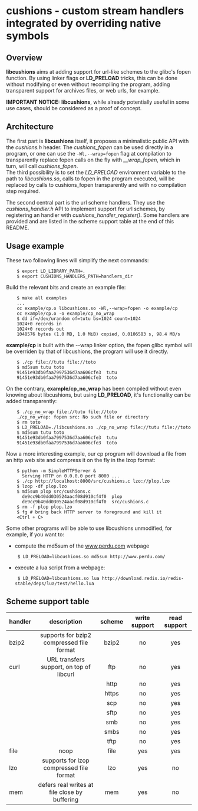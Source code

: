 # cushions - custom stream handlers integrated by overriding native symbols

## Overview

**libcushions** aims at adding support for url-like schemes to the glibc's
fopen function.
By using linker flags or **LD\_PRELOAD** tricks, this can be done without
modifying or even without recompiling the program, adding transparent support
for archives files, or web urls, for example.

**IMPORTANT NOTICE:** **libcushions**, while already potentially useful in some
use cases, should be considered as a proof of concept.

## Architecture

The first part is **libcushions** itself, it proposes a minimalistic public
API with the *cushions.h* header. The *cushions\_fopen* can be used directly in
a program, or one can use the `-Wl,--wrap=fopen` flag at compilation to
transparently replace fopen calls on the fly with *\_\_wrap\_fopen*, which in
turn, will call *cushions\_fopen*.  
The third possibility is to set the *LD\_PRELOAD* environment variable to the
path to *libcushions.so*, calls to fopen in the program executed, will be
replaced by calls to cushions_fopen transparently and with no compilation step
required.

The second central part is the url scheme handlers. They use the
*cushions\_handler.h* API to implement support for url schemes, by registering
an handler with *cushions\_handler\_register()*. Some handlers are provided and
are listed in the scheme support table at the end of this README.

## Usage example

These two following lines will simplify the next commands:

        $ export LD_LIBRARY_PATH=.
        $ export CUSHIONS_HANDLERS_PATH=handlers_dir

Build the relevant bits and create an example file:

        $ make all examples
        ...
        cc example/cp.o libcushions.so -Wl,--wrap=fopen -o example/cp
        cc example/cp.o -o example/cp_no_wrap
        $ dd if=/dev/urandom of=tutu bs=1024 count=1024
        1024+0 records in
        1024+0 records out
        1048576 bytes (1.0 MB, 1.0 MiB) copied, 0.0106583 s, 98.4 MB/s

**example/cp** is built with the --wrap linker option, the fopen glibc symbol
will be overriden by that of libcushions, the program will use it directly.

        $ ./cp file://tutu file://toto
        $ md5sum tutu toto
        91451e93db0faa7997536d7aa606cfe3  tutu
        91451e93db0faa7997536d7aa606cfe3  toto

On the contrary, **example/cp\_no\_wrap** has been compiled without even knowing
about libcushions, but using **LD\_PRELOAD**, it's functionality can be added
transparently:

        $ ./cp_no_wrap file://tutu file://toto
        ./cp_no_wrap: fopen src: No such file or directory
        $ rm toto
        $ LD_PRELOAD=./libcushions.so ./cp_no_wrap file://tutu file://toto
        $ md5sum tutu toto
        91451e93db0faa7997536d7aa606cfe3  tutu
        91451e93db0faa7997536d7aa606cfe3  toto

Now a more interesting example, our cp program will download a file from an
http web site and compress it on the fly in the lzop format:

        $ python -m SimpleHTTPServer &
          Serving HTTP on 0.0.0.0 port 8000 ...
        $ ./cp http://localhost:8000/src/cushions.c lzo://plop.lzo
        $ lzop -df plop.lzo
        $ md5sum plop src/cushions.c
          de9cc9b40dd030524aacf08d910cf4f0  plop
          de9cc9b40dd030524aacf08d910cf4f0  src/cushions.c
        $ rm -f plop plop.lzo
        $ fg # bring back HTTP server to foreground and kill it
        <Ctrl + C>

Some other programs will be able to use libcushions unmodified, for example, if
you want to:

 * compute the md5sum of the www.perdu.com webpage

        $ LD_PRELOAD=libcushions.so md5sum http://www.perdu.com/

 * execute a lua script from a webpage:

        $ LD_PRELOAD=libcushions.so lua http://download.redis.io/redis-stable/deps/lua/test/hello.lua

## Scheme support table

| handler | description                                    | scheme | write support | read support |
| ------- |:----------------------------------------------:|:------:|:-------------:|:------------:|
| bzip2   | supports for bzip2 compressed file format      | bzip2  | no            | yes          |
| curl    | URL transfers support, on top of libcurl       | ftp    | no            | yes          |
|         |                                                | http   | no            | yes          |
|         |                                                | https  | no            | yes          |
|         |                                                | scp    | no            | yes          |
|         |                                                | sftp   | no            | yes          |
|         |                                                | smb    | no            | yes          |
|         |                                                | smbs   | no            | yes          |
|         |                                                | tftp   | no            | yes          |
| file    | noop                                           | file   | yes           | yes          |
| lzo     | supports for lzop compressed file format       | lzo    | yes           | no           |
| mem     | defers real writes at file close by buffering  | mem    | yes           | no           |

